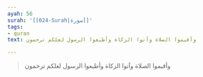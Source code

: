 ```yaml
---
ayah: 56
surah: '[[024-Surah|سورة]]'
tags:
- quran
text: وأقيموا الصلاة وآتوا الزكاة وأطيعوا الرسول لعلكم ترحمون

---
```

> وأقيموا الصلاة وآتوا الزكاة وأطيعوا الرسول لعلكم ترحمون
